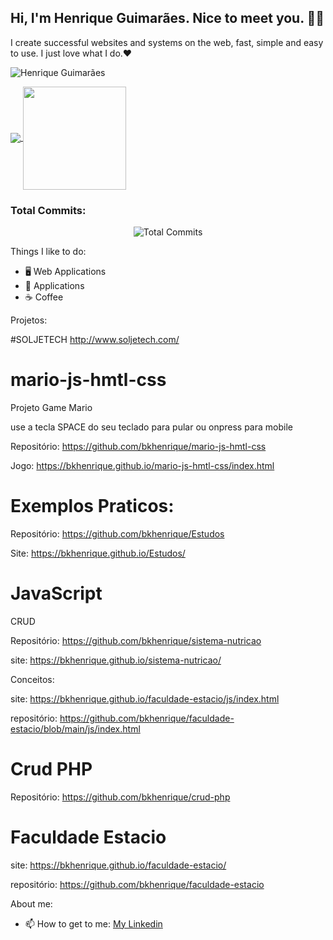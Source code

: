 

## Hi, I'm Henrique Guimarães. Nice to meet you. 👋🏻 

I create successful websites and systems on the web, fast, simple and easy to use. I just love what I do.❤
<p align="left"> <img src="https://komarev.com/ghpvc/?username=bkhenrique" alt="Henrique Guimarães" /> </p>

<p align="left">
  <a href="https://github.com/anuraghazra/github-readme-stats">
    <img
      align="center"
      src="https://github-readme-stats.vercel.app/api/top-langs/?username=bkhenrique&layout=compact"
    />
  </a>
  <a href="https://github.com/anuraghazra/github-readme-stats">
    <img
      align="center"
      height="165"
      src="https://github-readme-stats.vercel.app/api?username=bkhenrique&count_private=true&show_icons=true&custom_title=Github%20Status&hide=issues"
    />
  </a>
</p>

### Total Commits:
<p align="center">
  <img align="center" src="https://github-readme-stats.vercel.app/api?username=bkhenrique&count_private=true&show_icons=true&include_all_commits=true&theme=default" alt="Total Commits" />
</p>

Things I like to do:
- 🖥 Web Applications
- 📱 Applications
- :coffee: Coffee

Projetos:

#SOLJETECH
http://www.soljetech.com/
#
# mario-js-hmtl-css

Projeto Game Mario

use a tecla SPACE do seu teclado para pular ou onpress para mobile

Repositório: https://github.com/bkhenrique/mario-js-hmtl-css

Jogo: https://bkhenrique.github.io/mario-js-hmtl-css/index.html
#

# Exemplos Praticos:

Repositório: https://github.com/bkhenrique/Estudos

Site: https://bkhenrique.github.io/Estudos/
#

# JavaScript

CRUD

Repositório: https://github.com/bkhenrique/sistema-nutricao

site: https://bkhenrique.github.io/sistema-nutricao/


Conceitos:

site: https://bkhenrique.github.io/faculdade-estacio/js/index.html

repositório: https://github.com/bkhenrique/faculdade-estacio/blob/main/js/index.html


#

# Crud PHP

Repositório: https://github.com/bkhenrique/crud-php
#
# Faculdade Estacio
site: https://bkhenrique.github.io/faculdade-estacio/

repositório: https://github.com/bkhenrique/faculdade-estacio

About me:
- 📫 How to get to me: [My Linkedin](https://www.linkedin.com/in/devhenriqueguimaraes/)
